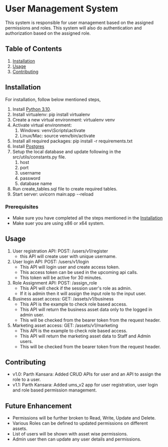 # User Management System

This system is responsible for user management based on the assigned permissions and roles.
This system will also do authentication and authorization based on the assigned role.

## Table of Contents

1. [Installation](#installation)
2. [Usage](#usage)
3. [Contributing](#contributing)

## Installation

For installation, follow below mentioned steps,
1. Install [Python 3.10](https://www.python.org/downloads/release/python-31015/).
2. Install virtualenv: pip install virtualenv
3. Create a new virtual environment: virtualenv venv
4. Activate virtual environment:
   1. Windows: venv\Scripts\activate
   2. Linux/Mac: source venv/bin/activate
5. Install all required packages: pip install -r requirements.txt
6. Install [Postgres](https://www.enterprisedb.com/downloads/postgres-postgresql-downloads)
7. Setup the local database and update following in the src/utils/constants.py file.
   1. host
   2. port
   3. username
   4. password
   5. database name
8. Run create_tables.sql file to create required tables.
9. Start server: uvicorn main:app --reload

### Prerequisites

- Make sure you have completed all the steps mentioned in the [Installation](#Installation)
- Make suer you are using x86 or x64 system.

## Usage

1. User registration API: POST: /users/v1/register
   - this API will create user with unique username.
2. User login API: POST: /users/v1/login
   - This API will login user and create access token.
   - This access token can be used in the upcoming api calls.
   - This token will be active for 30 minutes.
3. Role Assignment API: POST: /assign_role
   - This API will check if the session user's role as admin.
   - If it is admin then it will assign the input role to the input user.
4. Business asset access: GET: /assets/v1/business
   - This API is the example to check role based access.
   - This API will return the business asset data only to the logged in admin user.
   - This will be checked from the bearer token from the request header. 
5. Marketing asset access: GET: /assets/v1/marketing
   - This API is the example to check role based access.
   - This API will return the marketing asset data to Staff and Admin users.
   - This will be checked from the bearer token from the request header.

## Contributing
- v1.0: Parth Kansara: Added CRUD APIs for user and an API to assign the role to a user.
- v1.1: Parth Kansara: Added ums_v2 app for user registration, user login and role based permission management.

## Future Enhancement
- Permissions will be further broken to Read, Write, Update and Delete.
- Various Roles can be defined to updated permissions on different assets.
- List of users will be shown with asset wise permissions.
- Admin user then can update any user details and permissions.

